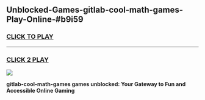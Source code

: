 
## Unblocked-Games-gitlab-cool-math-games-Play-Online-#b9i59
<h3>
<a href="https://premium.freeplayer.one?title=gitlab-cool-math-games&ref=24F">CLICK TO PLAY</a></h3>
<hr>

<h3>
<a href="https://premium.freeplayer.one?title=gitlab-cool-math-games&ref=24F">CLICK 2 PLAY</a>
  
</h3>

<a href="https://premium.freeplayer.one?title=gitlab-cool-math-games&ref=24F/"><img src="https://clearcache.store/games.png"></a>


**gitlab-cool-math-games games unblocked: Your Gateway to Fun and Accessible Online Gaming**
